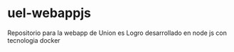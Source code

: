 # uel-webappjs
Repositorio para la webapp de Union es Logro desarrollado en node js con tecnologia docker
